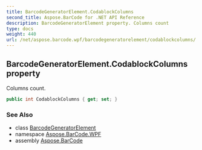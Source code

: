 ```yaml
---
title: BarcodeGeneratorElement.CodablockColumns
second_title: Aspose.BarCode for .NET API Reference
description: BarcodeGeneratorElement property. Columns count
type: docs
weight: 440
url: /net/aspose.barcode.wpf/barcodegeneratorelement/codablockcolumns/
---
```

## BarcodeGeneratorElement.CodablockColumns property

Columns count.

```csharp
public int CodablockColumns { get; set; }
```

### See Also

* class [BarcodeGeneratorElement](../)
* namespace [Aspose.BarCode.WPF](../../barcodegeneratorelement/)
* assembly [Aspose.BarCode](../../../)


